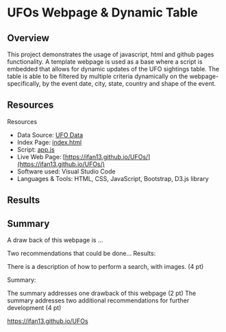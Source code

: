 # UFOs Webpage & Dynamic Table

## Overview

This project demonstrates the usage of javascript, html and github pages functionality. A template webpage is used as a base where a script is embedded that allows for dynamic updates of the UFO sightings table. The table is able to be filtered by multiple criteria dynamically on the webpage- specifically, by the event date, city, state, country and shape of the event. 

## Resources

Resources

* Data Source: [UFO Data](/static/js/data.js)
* Index Page: [index.html](index.html)
* Script: [app.js](/static/js/ufo_starterCode.js)
* Live Web Page: [https://ifan13.github.io/UFOs/](https://ifan13.github.io/UFOs/)
* Software used: Visual Studio Code
* Languages & Tools: HTML, CSS, JavaScript, Bootstrap, D3.js library

## Results



## Summary

A draw back of this webpage is ...

Two recommendations that could be done... 
Results:

There is a description of how to perform a search, with images. (4 pt)

Summary:

The summary addresses one drawback of this webpage (2 pt)
The summary addresses two additional recommendations for further development (4 pt)

https://ifan13.github.io/UFOs